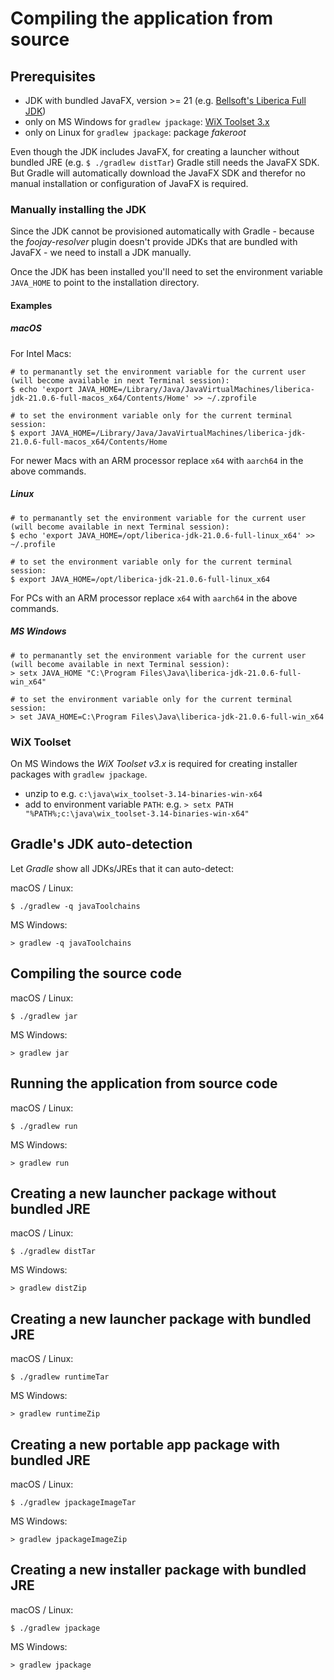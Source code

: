 # Compiling the application from source

## Prerequisites

- JDK with bundled JavaFX, version >= 21 (e.g. [Bellsoft's Liberica Full JDK](https://bell-sw.com/pages/downloads/))
- only on MS Windows for `gradlew jpackage`: [WiX Toolset 3.x](https://github.com/wixtoolset/wix3/releases)
- only on Linux for `gradlew jpackage`: package *fakeroot*

Even though the JDK includes JavaFX, for creating a launcher without bundled JRE (e.g. `$ ./gradlew distTar`) Gradle still needs the JavaFX SDK.  
But Gradle will automatically download the JavaFX SDK and therefor no manual installation or configuration of JavaFX is required.

### Manually installing the JDK

Since the JDK cannot be provisioned automatically with Gradle - because the *foojay-resolver* plugin
doesn't provide JDKs that are bundled with JavaFX - we need to install a JDK manually.

Once the JDK has been installed you'll need to set the environment variable `JAVA_HOME` to point to the
installation directory.

#### Examples

##### macOS

For Intel Macs:

```
# to permanantly set the environment variable for the current user (will become available in next Terminal session):
$ echo 'export JAVA_HOME=/Library/Java/JavaVirtualMachines/liberica-jdk-21.0.6-full-macos_x64/Contents/Home' >> ~/.zprofile

# to set the environment variable only for the current terminal session:
$ export JAVA_HOME=/Library/Java/JavaVirtualMachines/liberica-jdk-21.0.6-full-macos_x64/Contents/Home
```

For newer Macs with an ARM processor replace `x64` with `aarch64` in the above commands.

##### Linux

```
# to permanantly set the environment variable for the current user (will become available in next Terminal session):
$ echo 'export JAVA_HOME=/opt/liberica-jdk-21.0.6-full-linux_x64' >> ~/.profile

# to set the environment variable only for the current terminal session:
$ export JAVA_HOME=/opt/liberica-jdk-21.0.6-full-linux_x64
```

For PCs with an ARM processor replace `x64` with `aarch64` in the above commands.

##### MS Windows

```
# to permanantly set the environment variable for the current user (will become available in next Terminal session):
> setx JAVA_HOME "C:\Program Files\Java\liberica-jdk-21.0.6-full-win_x64"

# to set the environment variable only for the current terminal session:
> set JAVA_HOME=C:\Program Files\Java\liberica-jdk-21.0.6-full-win_x64
```

### WiX Toolset

On MS Windows the *WiX Toolset v3.x* is required for creating installer packages with `gradlew jpackage`.

- unzip to e.g. `c:\java\wix_toolset-3.14-binaries-win-x64`
- add to environment variable `PATH`: e.g. `> setx PATH "%PATH%;c:\java\wix_toolset-3.14-binaries-win-x64"`

## Gradle's JDK auto-detection

Let *Gradle* show all JDKs/JREs that it can auto-detect:

macOS / Linux:

```
$ ./gradlew -q javaToolchains
```

MS Windows:

```
> gradlew -q javaToolchains
```

## Compiling the source code

macOS / Linux:

```
$ ./gradlew jar
```

MS Windows:

```
> gradlew jar
```

## Running the application from source code

macOS / Linux:

```
$ ./gradlew run
```

MS Windows:

```
> gradlew run
```

## Creating a new launcher package without bundled JRE

macOS / Linux:

```
$ ./gradlew distTar
```

MS Windows:

```
> gradlew distZip
```

## Creating a new launcher package with bundled JRE

macOS / Linux:

```
$ ./gradlew runtimeTar
```

MS Windows:

```
> gradlew runtimeZip
```

## Creating a new portable app package with bundled JRE

macOS / Linux:

```
$ ./gradlew jpackageImageTar
```

MS Windows:

```
> gradlew jpackageImageZip
```

## Creating a new installer package with bundled JRE

macOS / Linux:

```
$ ./gradlew jpackage
```

MS Windows:

```
> gradlew jpackage
```
